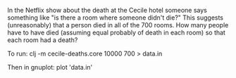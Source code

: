 In the Netflix show about the death at the Cecile hotel someone says something like "is there a room where someone didn't die?" This suggests (unreasonably) that a person died in all of the 700 rooms. How many people have to have died (assuming equal probably of death in each room) so that each room had a death?

To run:
clj -m cecile-deaths.core 10000 700 > data.in

Then in gnuplot: plot 'data.in'
